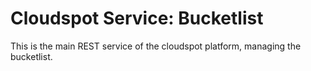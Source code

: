 # Cloudspot Service: Bucketlist

This is the main REST service of the cloudspot platform, managing the bucketlist.

